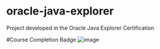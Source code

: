 # oracle-java-explorer
Project developed in the Oracle Java Explorer Certification

#Course Completion Badge
![image](https://github.com/Pourroy/oracle-java-explorer/assets/92768299/a8da1c33-1f41-4891-bc4c-89a798b9f08e)
